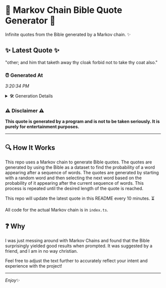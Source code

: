 # 📖 Markov Chain Bible Quote Generator 📖

Infinite quotes from the Bible generated by a Markov chain. ✨

## ✨ Latest Quote ✨
"other; and him that taketh away thy cloak forbid not to take thy coat also."

### ⏰ Generated At
*3:20:34 PM*

<details>
    <summary>🛠️ Generation Details</summary>
    <p>
        <strong>🌱 Seed:</strong> other;<br>
        <strong>🔄 Iterations:</strong> 14<br>
        <strong>📜 Context History:</strong><br>[ other; ]: and<br>[ other;, and ]: him<br>[ other;, and, him ]: that<br>[ other;, and, him, that ]: taketh<br>[ other;, and, him, that, taketh ]: away<br>[ other;, and, him, that, taketh, away ]: thy<br>[ and, him, that, taketh, away, thy ]: cloak<br>[ him, that, taketh, away, thy, cloak ]: forbid<br>[ that, taketh, away, thy, cloak, forbid ]: not<br>[ taketh, away, thy, cloak, forbid, not ]: to<br>[ away, thy, cloak, forbid, not, to ]: take<br>[ thy, cloak, forbid, not, to, take ]: thy<br>[ cloak, forbid, not, to, take, thy ]: coat<br>[ forbid, not, to, take, thy, coat ]: also.<br>
    </p>
</details>

### ⚠️ Disclaimer ⚠️
**This quote is generated by a program and is not to be taken seriously. It is purely for entertainment purposes.**

---

## 🔍 How It Works

This repo uses a Markov chain to generate Bible quotes. The quotes are generated by using the Bible as a dataset to find the probability of a word appearing after a sequence of words. The quotes are generated by starting with a random word and then selecting the next word based on the probability of it appearing after the current sequence of words. This process is repeated until the desired length of the quote is reached.

This repo will update the latest quote in this README every 10 minutes. ⏳

All code for the actual Markov chain is in `index.ts`.

## ❓ Why

I was just messing around with Markov Chains and found that the Bible surprisingly yielded good results when prompted. 
It was suggested by a friend, and I am in no way christian.

Feel free to adjust the text further to accurately reflect your intent and experience with the project!

---

*Enjoy*✨
